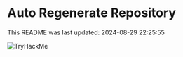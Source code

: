 # Auto Regenerate Repository

This README was last updated: 2024-08-29 22:25:55

 ![TryHackMe](https://tryhackme.com/badge/533634)